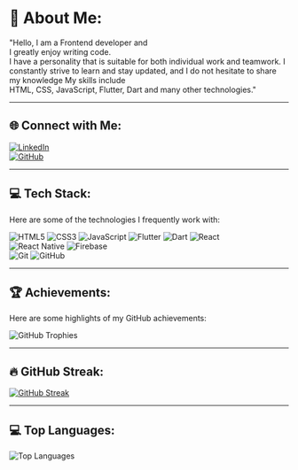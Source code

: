# 💫 About Me:
"Hello, I am a Frontend developer and<br> I greatly enjoy writing code.<br> I have a personality that is suitable for both individual work and teamwork. I constantly strive to learn and stay updated, and I do not hesitate to share my knowledge My skills include <br>HTML, CSS, JavaScript, Flutter, Dart and many other technologies."

---

## 🌐 Connect with Me:
[![LinkedIn](https://img.shields.io/badge/LinkedIn-%230077B5.svg?style=for-the-badge&logo=linkedin&logoColor=white)](https://www.linkedin.com/in/beyzakambur)  
[![GitHub](https://img.shields.io/badge/GitHub-%23121011.svg?style=for-the-badge&logo=github&logoColor=white)](https://github.com/beyzasuna19)

---

## 💻 Tech Stack:
Here are some of the technologies I frequently work with:

![HTML5](https://img.shields.io/badge/HTML5-%23E34F26.svg?style=for-the-badge&logo=html5&logoColor=white) 
![CSS3](https://img.shields.io/badge/CSS3-%231572B6.svg?style=for-the-badge&logo=css3&logoColor=white)
![JavaScript](https://img.shields.io/badge/JavaScript-%23F7DF1E.svg?style=for-the-badge&logo=javascript&logoColor=black) 
![Flutter](https://img.shields.io/badge/Flutter-%2302569B.svg?style=for-the-badge&logo=flutter&logoColor=white) 
![Dart](https://img.shields.io/badge/Dart-%230175C2.svg?style=for-the-badge&logo=dart&logoColor=white) 
![React](https://img.shields.io/badge/React-%2320232a.svg?style=for-the-badge&logo=react&logoColor=%2361DAFB)  
![React Native](https://img.shields.io/badge/React%20Native-%2361DAFB.svg?style=for-the-badge&logo=react&logoColor=white)
![Firebase](https://img.shields.io/badge/Firebase-%23039BE5.svg?style=for-the-badge&logo=firebase)  
![Git](https://img.shields.io/badge/Git-%23F05033.svg?style=for-the-badge&logo=git&logoColor=white) 
![GitHub](https://img.shields.io/badge/GitHub-%23121011.svg?style=for-the-badge&logo=github&logoColor=white) 


---
## 🏆 Achievements:
Here are some highlights of my GitHub achievements:

![GitHub Trophies](https://github-profile-trophy.vercel.app/?username=beyzasuna19&theme=onedark&no-frame=true&margin-w=10)

---

## 🔥 GitHub Streak:
[![GitHub Streak](https://github-readme-streak-stats.herokuapp.com?user=beyzasuna19&theme=dark&hide_border=true)](https://git.io/streak-stats)

---

## 💻 Top Languages:
![Top Languages](https://github-readme-stats.vercel.app/api/top-langs/?username=beyzasuna19&layout=compact&theme=dark&hide_border=true)
